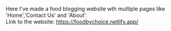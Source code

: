 Here I've made a food blogging website wth multiple pages like 'Home','Contact Us' and 'About'. <br>
Link to the website: https://foodbychoice.netlify.app/
